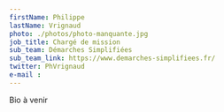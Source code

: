 ```yaml
---
firstName: Philippe
lastName: Vrignaud
photo: ./photos/photo-manquante.jpg
job_title: Chargé de mission
sub_team: Démarches Simplifiées
sub_team_link: https://www.demarches-simplifiees.fr/
twitter: PhVrignaud
e-mail :
---
```


Bio à venir
